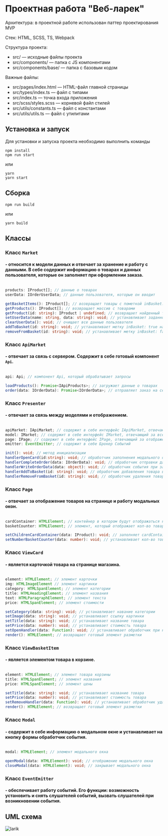 # Проектная работа "Веб-ларек"
Архитектура: в проектной работе использован паттер проектирования MVP

Стек: HTML, SCSS, TS, Webpack

Структура проекта:
- src/ — исходные файлы проекта
- src/components/ — папка с JS компонентами
- src/components/base/ — папка с базовым кодом

Важные файлы:
- src/pages/index.html — HTML-файл главной страницы
- src/types/index.ts — файл с типами
- src/index.ts — точка входа приложения
- src/scss/styles.scss — корневой файл стилей
- src/utils/constants.ts — файл с константами
- src/utils/utils.ts — файл с утилитами

## Установка и запуск
Для установки и запуска проекта необходимо выполнить команды

```
npm install
npm run start
```

или

```
yarn
yarn start
```
## Сборка

```
npm run build
```

или

```
yarn build
```

## Классы

### Класс `Market`
#### \- относится к модели данных и отвечает за хранение и работу с данными. В себе содержит информацию о товарах и данных пользователя, которые он заполняет при оформлении заказа.

```ts

products: IProduct[]; // данные о товарах
userData: IOrderUserData; // данные пользователя, которые он вводит

getBasketItems(): IProduct[]; // возвращает товары с пометкой inBasket: true
getProducts(): IProduct[]; // возвращает массив с товарами
getProduct(id: string): IProduct | undefined; // возвращает найденный товар или undefined
setUserData(name: string, data: string): void; // устанавливает заданному ключу определённые данные
clearUserData(): void; // очищает все данные пользователя
addToBasket(id: string): void; // устанавливает метку inBasket: true на товар
removeFromBasket(id: string): void; // устанавливает метку inBasket: false на товар

```

### Класс `ApiMarket`
#### \- отвечает за связь с сервером. Содержит в себе готовый компонент `Api`.

```ts

api: Api; // компонент Api, который обрабатывает запросы

loadProducts(): Promise<IApiProducts>; // загружает данные о товарах
order(data: IOrderData): Promise<IOrderData>; // отправляет заказ на сервер для его подстверждения

```

### Класс `Presenter`
#### \- отвечает за связь между моделями и отображением.

```ts

apiMarket: IApiMarket; // содержит в себе интерфейс IApiMarket, отвечающий за запросы и получение данных с сервера
model: IMarket; // содержит в себе интерфейс IMarket, отвечающий за все данные приложения
page: IPage; // содержит в себе интерфейс IPage, отвечающий за отображение на странице
emitter: EventEmitter; // содержит в себе Брокер Событий

init(): void; // метод инициализации
handlerOpenCard(id:string): void; // обработчик заполнения модального окна данными товара
handlerCompleteOrder(data: IOrderData): void; // обработчик отправки данных заказа на сервер 
handlerWriteOrderData(data: object): void; // обработчик события при заполнении данных пользователем
handlerAddToBasket(id: string): void; // обработчик добавления товара в корзину
handlerRemoveFromBasket(id: string): void; // обработчик удаления товара из корзины

```

### Класс `Page`
#### \- отвечает за отображение товаров на странице и работу модальных окон.

```ts

cardContainer: HTMLElement; // контейнер в котором будут отображаться карточки товаров
basketCounter: HTMLElement; // элемент, который отображает кол-во товаров в корзине

setChildrenCardContainer(data: IProduct): void; // заполняет cardContainer продуктами
setNumberBasketCounter(data: number): void; // устанавливает кол-во товаров в корзине

```

### Класс `ViewCard`
#### \- является карточкой товара на странице магазина.

```ts

element: HTMLElement; // элемент карточки
img: HTMLImageElement // элемент картинки
category: HTMLSpanElement; // элемент категории
title: HTMLHeadingElement; // элемент названия
text: HTMLParagraphElement; // элемент текста
price: HTMLSpanElement; // элемент стоимости

setCategory(data: string): void; // устанавливает навание категории
setImage(data: string): void; // устанавливает ссылку картинки
setTitle(data: string): void; // устанавливает название товара
setPrice(data: number): void; // устанавливает стоимость товара
setOpenHandler(data: Function): void; // устанавливает обработчик при клике на товар
render(): HTMLElement; // возвращает готовый элемент разметки

```

### Класс `ViewBasketItem`
#### \- является элементом товара в корзине.

```ts

element: HTMLElement; // элемент товара корзины
title: HTMLSpanElement; // элемент названия
price: HTMLSpanElement; // элемент цены

setTitle(data: string): void; // устанавливает название товара
setPrice(data: number): void; // устанавливает стоимость товара
setRemoveHandler(data: Function): void; // устанавливает обработчик удаления карточки из корзины
render(): HTMLElement; // возвращает готовый элемент разметки

```

### Класс `Modal`
#### \- содержит в себе информацию о модальном окне и устанавливает на кнопку формы обработчик события.

```ts

modal: HTMLElement; // элемент модального окна

openModal(data: HTMLElement): void; // отображение модального окна
closeModal(data: HTMLElement): void; // закрывает модального окна

```

### Класс `EventEmitter`
#### \- обеспечивает работу событий. Его функции: возможность установить и снять слушателей событий, вызвать слушателей при возникновении события.


## UML схема
![larik](https://github.com/user-attachments/assets/d5010164-1bfb-4971-bd17-1aa3ecda5f3d)


